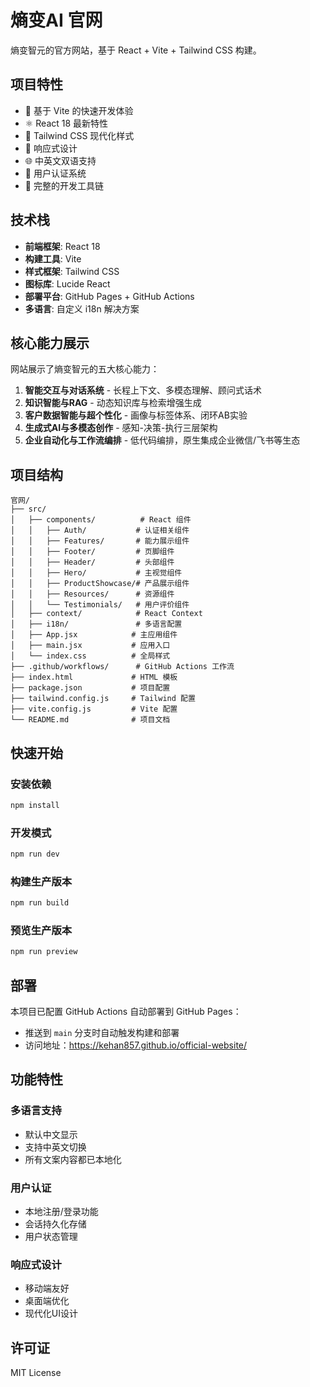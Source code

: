 # 熵变AI 官网

熵变智元的官方网站，基于 React + Vite + Tailwind CSS 构建。

## 项目特性

- 🚀 基于 Vite 的快速开发体验
- ⚛️ React 18 最新特性
- 🎨 Tailwind CSS 现代化样式
- 📱 响应式设计
- 🌐 中英文双语支持
- 🔐 用户认证系统
- 🔧 完整的开发工具链

## 技术栈

- **前端框架**: React 18
- **构建工具**: Vite
- **样式框架**: Tailwind CSS
- **图标库**: Lucide React
- **部署平台**: GitHub Pages + GitHub Actions
- **多语言**: 自定义 i18n 解决方案

## 核心能力展示

网站展示了熵变智元的五大核心能力：

1. **智能交互与对话系统** - 长程上下文、多模态理解、顾问式话术
2. **知识智能与RAG** - 动态知识库与检索增强生成
3. **客户数据智能与超个性化** - 画像与标签体系、闭环AB实验
4. **生成式AI与多模态创作** - 感知-决策-执行三层架构
5. **企业自动化与工作流编排** - 低代码编排，原生集成企业微信/飞书等生态

## 项目结构

```
官网/
├── src/
│   ├── components/          # React 组件
│   │   ├── Auth/           # 认证相关组件
│   │   ├── Features/       # 能力展示组件
│   │   ├── Footer/         # 页脚组件
│   │   ├── Header/         # 头部组件
│   │   ├── Hero/           # 主视觉组件
│   │   ├── ProductShowcase/# 产品展示组件
│   │   ├── Resources/      # 资源组件
│   │   └── Testimonials/   # 用户评价组件
│   ├── context/            # React Context
│   ├── i18n/               # 多语言配置
│   ├── App.jsx            # 主应用组件
│   ├── main.jsx           # 应用入口
│   └── index.css          # 全局样式
├── .github/workflows/      # GitHub Actions 工作流
├── index.html             # HTML 模板
├── package.json           # 项目配置
├── tailwind.config.js     # Tailwind 配置
├── vite.config.js         # Vite 配置
└── README.md              # 项目文档
```

## 快速开始

### 安装依赖

```bash
npm install
```

### 开发模式

```bash
npm run dev
```

### 构建生产版本

```bash
npm run build
```

### 预览生产版本

```bash
npm run preview
```

## 部署

本项目已配置 GitHub Actions 自动部署到 GitHub Pages：

- 推送到 `main` 分支时自动触发构建和部署
- 访问地址：https://kehan857.github.io/official-website/

## 功能特性

### 多语言支持
- 默认中文显示
- 支持中英文切换
- 所有文案内容都已本地化

### 用户认证
- 本地注册/登录功能
- 会话持久化存储
- 用户状态管理

### 响应式设计
- 移动端友好
- 桌面端优化
- 现代化UI设计

## 许可证

MIT License 